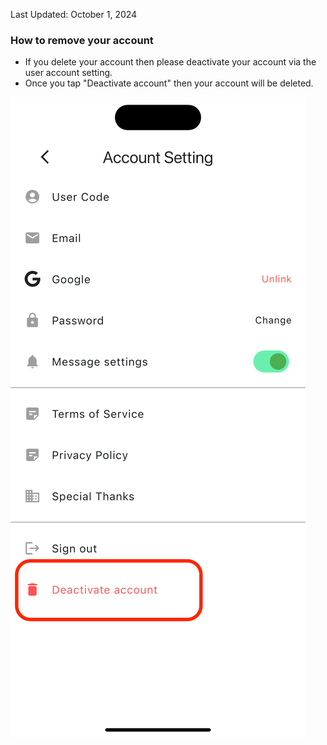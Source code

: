Last Updated: October 1, 2024

### How to remove your account

- If you delete your account then please deactivate your account via the user account setting.
- Once you tap "Deactivate account" then your account will be deleted.

![Screenshot](../images/how_to_deactivate_en.png)

